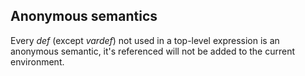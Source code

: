 ## Anonymous semantics

Every *def* (except *vardef*) not used in a top-level expression is an
anonymous semantic, it's referenced will not be added to the current
environment.
